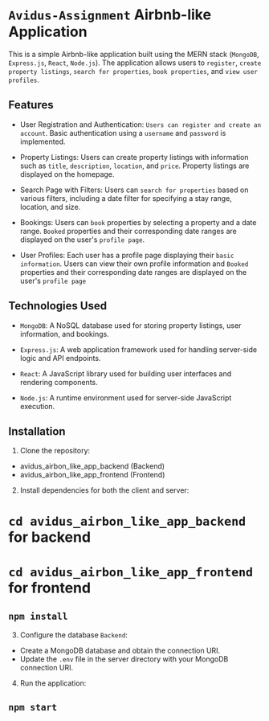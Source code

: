 # `Avidus-Assignment` Airbnb-like Application

This is a simple Airbnb-like application built using the MERN stack (`MongoDB`, `Express.js`, `React`, `Node.js`). The application allows users to `register`, `create property listings`, `search for properties`, `book properties`, and `view user profiles`.

## Features

- User Registration and Authentication: `Users can register and create an account`. Basic authentication using a `username` and `password` is implemented.

- Property Listings: Users can create property listings with information such as `title`, `description`, `location`, and `price`. Property listings are displayed on the homepage.

- Search Page with Filters: Users can `search for properties` based on various filters, including a date filter for specifying a stay range, location, and size.

- Bookings: Users can `book` properties by selecting a property and a date range. `Booked` properties and their corresponding date ranges are displayed on the user's `profile page`.

- User Profiles: Each user has a profile page displaying their `basic information`. Users can view their own profile information and `Booked` properties and their corresponding date ranges are displayed on the user's `profile page`

## Technologies Used

- `MongoDB`: A NoSQL database used for storing property listings, user information, and bookings.

- `Express.js`: A web application framework used for handling server-side logic and API endpoints.

- `React`: A JavaScript library used for building user interfaces and rendering components.

- `Node.js`: A runtime environment used for server-side JavaScript execution.

## Installation

1. Clone the repository:
- avidus_airbon_like_app_backend (Backend)
- avidus_airbon_like_app_frontend (Frontend)
2. Install dependencies for both the client and server:
# `cd avidus_airbon_like_app_backend` for backend
# `cd avidus_airbon_like_app_frontend` for frontend
## `npm install`

3. Configure the database `Backend`:
- Create a MongoDB database and obtain the connection URI. 
- Update the `.env` file in the server directory with your MongoDB connection URI.

4. Run the application:
## `npm start`

